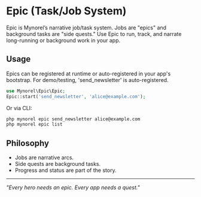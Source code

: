 # Epic (Task/Job System)

Epic is Mynorel’s narrative job/task system. Jobs are "epics" and background tasks are "side quests." Use Epic to run, track, and narrate long-running or background work in your app.

## Usage


Epics can be registered at runtime or auto-registered in your app's bootstrap. For demo/testing, 'send_newsletter' is auto-registered.

```php
use Mynorel\Epic\Epic;
Epic::start('send_newsletter', 'alice@example.com');
```

Or via CLI:
```bash
php mynorel epic send_newsletter alice@example.com
php mynorel epic list
```

## Philosophy
- Jobs are narrative arcs.
- Side quests are background tasks.
- Progress and status are part of the story.

---
*"Every hero needs an epic. Every app needs a quest."*
